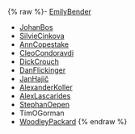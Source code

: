 {% raw %}- [EmilyBender](../EmilyBender)
- [JohanBos](/JohanBos)
- [SilvieCinkova](/SilvieCinkova)
- [AnnCopestake](../AnnCopestake)
- [CleoCondoravdi](/CleoCondoravdi)
- [DickCrouch](/DickCrouch)
- [DanFlickinger](../DanFlickinger)
- [JanHajič](/JanHaji%C4%8D)
- [AlexanderKoller](../AlexanderKoller)
- [AlexLascarides](../AlexLascarides)
- [StephanOepen](../StephanOepen)
- TimOGorman
- [WoodleyPackard](/WoodleyPackard)
<update date omitted for speed>{% endraw %}